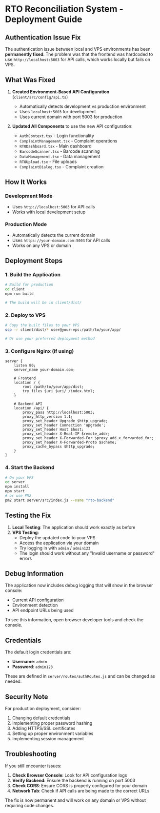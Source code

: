 # RTO Reconciliation System - Deployment Guide

## Authentication Issue Fix

The authentication issue between local and VPS environments has been **permanently fixed**. The problem was that the frontend was hardcoded to use `http://localhost:5003` for API calls, which works locally but fails on VPS.

## What Was Fixed

1. **Created Environment-Based API Configuration** (`client/src/config/api.ts`)

   - Automatically detects development vs production environment
   - Uses `localhost:5003` for development
   - Uses current domain with port 5003 for production

2. **Updated All Components** to use the new API configuration:
   - `AuthContext.tsx` - Login functionality
   - `ComplaintManagement.tsx` - Complaint operations
   - `RTODashboard.tsx` - Main dashboard
   - `BarcodeScanner.tsx` - Barcode scanning
   - `DataManagement.tsx` - Data management
   - `RTOUpload.tsx` - File uploads
   - `ComplaintDialog.tsx` - Complaint creation

## How It Works

### Development Mode

- Uses `http://localhost:5003` for API calls
- Works with local development setup

### Production Mode

- Automatically detects the current domain
- Uses `https://your-domain.com:5003` for API calls
- Works on any VPS or domain

## Deployment Steps

### 1. Build the Application

```bash
# Build for production
cd client
npm run build

# The build will be in client/dist/
```

### 2. Deploy to VPS

```bash
# Copy the built files to your VPS
scp -r client/dist/* user@your-vps:/path/to/your/app/

# Or use your preferred deployment method
```

### 3. Configure Nginx (if using)

```nginx
server {
    listen 80;
    server_name your-domain.com;

    # Frontend
    location / {
        root /path/to/your/app/dist;
        try_files $uri $uri/ /index.html;
    }

    # Backend API
    location /api/ {
        proxy_pass http://localhost:5003;
        proxy_http_version 1.1;
        proxy_set_header Upgrade $http_upgrade;
        proxy_set_header Connection 'upgrade';
        proxy_set_header Host $host;
        proxy_set_header X-Real-IP $remote_addr;
        proxy_set_header X-Forwarded-For $proxy_add_x_forwarded_for;
        proxy_set_header X-Forwarded-Proto $scheme;
        proxy_cache_bypass $http_upgrade;
    }
}
```

### 4. Start the Backend

```bash
# On your VPS
cd server
npm install
npm start
# or use PM2
pm2 start server/src/index.js --name "rto-backend"
```

## Testing the Fix

1. **Local Testing**: The application should work exactly as before
2. **VPS Testing**:
   - Deploy the updated code to your VPS
   - Access the application via your domain
   - Try logging in with `admin` / `admin123`
   - The login should work without any "Invalid username or password" errors

## Debug Information

The application now includes debug logging that will show in the browser console:

- Current API configuration
- Environment detection
- API endpoint URLs being used

To see this information, open browser developer tools and check the console.

## Credentials

The default login credentials are:

- **Username**: `admin`
- **Password**: `admin123`

These are defined in `server/routes/authRoutes.js` and can be changed as needed.

## Security Note

For production deployment, consider:

1. Changing default credentials
2. Implementing proper password hashing
3. Adding HTTPS/SSL certificates
4. Setting up proper environment variables
5. Implementing session management

## Troubleshooting

If you still encounter issues:

1. **Check Browser Console**: Look for API configuration logs
2. **Verify Backend**: Ensure the backend is running on port 5003
3. **Check CORS**: Ensure CORS is properly configured for your domain
4. **Network Tab**: Check if API calls are being made to the correct URLs

The fix is now permanent and will work on any domain or VPS without requiring code changes.
